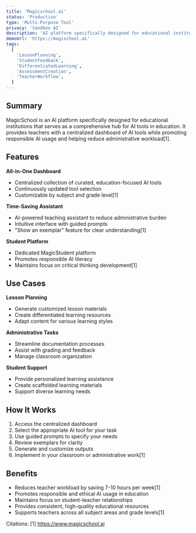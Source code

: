 ```yaml
---
title: 'Magicschool.ai'
status: 'Production'
type: 'Multi-Purpose Tool'
privacy: 'Sandbox AI'
description: 'AI platform specifically designed for educational institutions that serves as a comprehensive hub for AI tools'
demoUrl: 'https://magischool.ai'
tags:
  [
    'LessonPlanning',
    'StudentFeedback',
    'DifferentiatedLearning',
    'AssessmentCreation',
    'TeacherWorkflow',
  ]
---
```


## Summary

MagicSchool is an AI platform specifically designed for educational institutions that serves as a comprehensive hub for AI tools in education. It provides teachers with a centralized dashboard of AI tools while promoting responsible AI usage and helping reduce administrative workload[1].

## Features

**All-in-One Dashboard**

- Centralized collection of curated, education-focused AI tools
- Continuously updated tool selection
- Customizable by subject and grade level[1]

**Time-Saving Assistant**

- AI-powered teaching assistant to reduce administrative burden
- Intuitive interface with guided prompts
- "Show an exemplar" feature for clear understanding[1]

**Student Platform**

- Dedicated MagicStudent platform
- Promotes responsible AI literacy
- Maintains focus on critical thinking development[1]

## Use Cases

**Lesson Planning**

- Generate customized lesson materials
- Create differentiated learning resources
- Adapt content for various learning styles

**Administrative Tasks**

- Streamline documentation processes
- Assist with grading and feedback
- Manage classroom organization

**Student Support**

- Provide personalized learning assistance
- Create scaffolded learning materials
- Support diverse learning needs

## How It Works

1. Access the centralized dashboard
2. Select the appropriate AI tool for your task
3. Use guided prompts to specify your needs
4. Review exemplars for clarity
5. Generate and customize outputs
6. Implement in your classroom or administrative work[1]

## Benefits

- Reduces teacher workload by saving 7-10 hours per week[1]
- Promotes responsible and ethical AI usage in education
- Maintains focus on student-teacher relationships
- Provides consistent, high-quality educational resources
- Supports teachers across all subject areas and grade levels[1]

Citations:
[1] https://www.magicschool.ai
